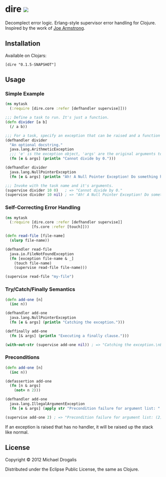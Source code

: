 # dire <a href="https://travis-ci.org/MichaelDrogalis/dire"><img src="https://api.travis-ci.org/MichaelDrogalis/dire.png" /></a>

Decomplect error logic. Erlang-style supervisor error handling for Clojure. Inspired by the work of [Joe Armstrong](http://www.erlang.org/download/armstrong_thesis_2003.pdf).

## Installation

Available on Clojars:

    [dire "0.1.5-SNAPSHOT"]

## Usage

### Simple Example
```clojure
(ns mytask
  (:require [dire.core :refer [defhandler supervise]]))

;;; Define a task to run. It's just a function.
(defn divider [a b]
  (/ a b))

;;; For a task, specify an exception that can be raised and a function to deal with it.
(defhandler divider
  "An optional docstring."
  java.lang.ArithmeticException
  ;;; 'e' is the exception object, 'args' are the original arguments to the task.
  (fn [e & args] (println "Cannot divide by 0.")))

(defhandler divider
  java.lang.NullPointerException
  (fn [e & args] (println "Ah! A Null Pointer Exception! Do something here!")))

;;; Invoke with the task name and it's arguments.
(supervise divider 10 0)   ; => "Cannot divide by 0."
(supervise divider 10 nil) ; => "Ah! A Null Pointer Exception! Do something here!"
```

### Self-Correcting Error Handling
```clojure
(ns mytask
  (:require [dire.core :refer [defhandler supervise]]
            [fs.core :refer [touch]]))

(defn read-file [file-name]
  (slurp file-name))

(defhandler read-file
  java.io.FileNotFoundException
  (fn [exception file-name & _]
    (touch file-name)
    (supervise read-file file-name)))

(supervise read-file "my-file")
```

### Try/Catch/Finally Semantics
```clojure
(defn add-one [n]
  (inc n))

(defhandler add-one
  java.lang.NullPointerException
  (fn [e & args] (println "Catching the exception.")))

(deffinally add-one
  (fn [& args] (println "Executing a finally clause.")))

(with-out-str (supervise add-one nil)) ; => "Catching the exception.\nExecuting a finally clause.\n"
```

### Preconditions
```clojure
(defn add-one [n]
  (inc n))

(defassertion add-one
  (fn [n & args]
    (not= n 2)))

(defhandler add-one
  java.lang.IllegalArgumentException
  (fn [e & args] (apply str "Precondition failure for argument list: " (vector args))))

(supervise add-one 2) ; => "Precondition failure for argument list: (2)"
```

If an exception is raised that has no handler, it will be raised up the stack like normal.

## License

Copyright © 2012 Michael Drogalis

Distributed under the Eclipse Public License, the same as Clojure.
